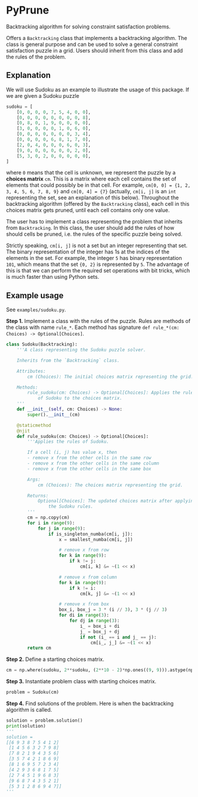 # PyPrune
Backtracking algorithm for solving constraint satisfaction problems.

Offers a `Backtracking` class that implements a backtracking algorithm. The class is general purpose and can be used to solve a general constraint satisfaction puzzle in a grid. Users should inherit from this class and add the rules of the problem.

## Explanation
We will use Sudoku as an example to illustrate the usage of this package. If we are given a Sudoku puzzle
```python
sudoku = [
    [0, 0, 0, 0, 7, 5, 4, 0, 0],
    [0, 0, 0, 0, 0, 0, 0, 0, 8],
    [0, 8, 0, 1, 9, 0, 0, 0, 0],
    [3, 0, 0, 0, 0, 1, 0, 6, 0],
    [0, 0, 0, 0, 0, 0, 0, 3, 4],
    [0, 0, 0, 0, 6, 8, 1, 7, 0],
    [2, 0, 4, 0, 0, 0, 6, 0, 3],
    [9, 0, 0, 0, 0, 0, 0, 2, 0],
    [5, 3, 0, 2, 0, 0, 0, 0, 0],
]
```
where `0` means that the cell is unknown, we represent the puzzle by a **choices matrix** `cm`. This is a matrix where each cell contains the set of elements that could possibly be in that cell. For example, `cm[0, 0] = {1, 2, 3, 4, 5, 6, 7, 8, 9}` and `cm[0, 4] = {7}` (actually, `cm[i, j]` is an `int` representing the set, see an explanation of this below). Throughout the backtracking algorithm (offered by the `Backtracking` class), each cell in this choices matrix gets pruned, until each cell contains only one value.

The user has to implement a class representing the problem that inherits from `Backtracking`. In this class, the user should add the rules of how should cells be pruned, i.e. the rules of the specific puzzle being solved.

Strictly speaking, `cm[i, j]` is not a set but an integer representing that set. The binary representation of the integer has 1s at the indices of the elements in the set. For example, the integer `5` has binary representation `101`, which means that the set `{0, 2}` is represented by `5`. The advantage of this is that we can perform the required set operations with bit tricks, which is much faster than using Python sets.

## Example usage

See `examples/sudoku.py`.

**Step 1.** Implement a class with the rules of the puzzle. Rules are methods of the class with name `rule_*`. Each method has signature `def rule_*(cm: Choices) -> Optional[Choices]`.
```python
class Sudoku(Backtracking):
    '''A class representing the Sudoku puzzle solver.

    Inherits from the `Backtracking` class.

    Attributes:
        cm (Choices): The initial choices matrix representing the grid.

    Methods:
        rule_sudoku(cm: Choices) -> Optional[Choices]: Applies the rules
            of Sudoku to the choices matrix.
    '''
    def __init__(self, cm: Choices) -> None:
        super().__init__(cm)

    @staticmethod
    @njit
    def rule_sudoku(cm: Choices) -> Optional[Choices]:
        '''Applies the rules of Sudoku.

        If a cell (i, j) has value x, then
        - remove x from the other cells in the same row
        - remove x from the other cells in the same column
        - remove x from the other cells in the same box

        Args:
            cm (Choices): The choices matrix representing the grid.

        Returns:
            Optional[Choices]: The updated choices matrix after applying
                the Sudoku rules.
        '''
        cm = np.copy(cm)
        for i in range(9):
            for j in range(9):
                if is_singleton_numba(cm[i, j]):
                    x = smallest_numba(cm[i, j])

                    # remove x from row
                    for k in range(9):
                        if k != j:
                            cm[i, k] &= ~(1 << x)

                    # remove x from column
                    for k in range(9):
                        if k != i:
                            cm[k, j] &= ~(1 << x)

                    # remove x from box
                    box_i, box_j = 3 * (i // 3), 3 * (j // 3)
                    for di in range(3):
                        for dj in range(3):
                            i_ = box_i + di
                            j_ = box_j + dj
                            if not (i_ == i and j_ == j):
                                cm[i_, j_] &= ~(1 << x)
        return cm
```


**Step 2.** Define a starting choices matrix.
```python
cm = np.where(sudoku, 2**sudoku, (2**10 - 2)*np.ones((9, 9))).astype(np.uint32)
```

**Step 3.** Instantiate problem class with starting choices matrix.
```python
problem = Sudoku(cm)
```

**Step 4.** Find solutions of the problem. Here is when the backtracking algorithm is called.
```python
solution = problem.solution()
print(solution)
'''
solution =
[[6 9 3 8 7 5 4 1 2]
 [1 4 5 6 3 2 7 9 8]
 [7 8 2 1 9 4 3 5 6]
 [3 5 7 4 2 1 8 6 9]
 [8 1 6 9 5 7 2 3 4]
 [4 2 9 3 6 8 1 7 5]
 [2 7 4 5 1 9 6 8 3]
 [9 6 8 7 4 3 5 2 1]
 [5 3 1 2 8 6 9 4 7]]
'''
```
